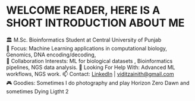 WELCOME READER, HERE IS A SHORT INTRODUCTION ABOUT ME
=====================================================
🏛️ M.Sc. Bioinformatics Student at Central University of Punjab  
🧬 Focus: Machine Learning applications in computational biology, Genomics, DNA encoding/decoding,  
👯 Collaboration Interests: ML for biological datasets , Bioinformatics pipelines, NGS data analysis. 
🤝 Looking For Help With: Advanced ML workflows, NGS work.
📫 Contact: [LinkedIn](https://www.linkedin.com/in/vidit-zainith-196960319) | viditzainith@gmail.com  
🎮 Goodies: Sometimes I do photography and play Horizon Zero Dawn and sometimes Dying Ligtht 2
